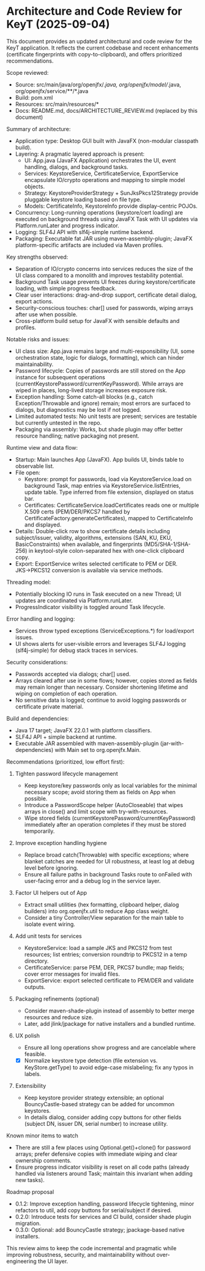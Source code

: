 # Architecture and Code Review for KeyT (2025-09-04)

This document provides an updated architectural and code review for the KeyT application. It reflects the current codebase and recent enhancements (certificate fingerprints with copy-to-clipboard), and offers prioritized recommendations.

Scope reviewed:
- Source: src/main/java/org/openjfx/*.java, org/openjfx/model/*.java, org/openjfx/service/**/*.java
- Build: pom.xml
- Resources: src/main/resources/*
- Docs: README.md, docs/ARCHITECTURE_REVIEW.md (replaced by this document)

Summary of architecture:
- Application type: Desktop GUI built with JavaFX (non-modular classpath build).
- Layering: A pragmatic layered approach is present:
  - UI: App.java (JavaFX Application) orchestrates the UI, event handling, dialogs, and background tasks.
  - Services: KeystoreService, CertificateService, ExportService encapsulate IO/crypto operations and mapping to simple model objects.
  - Strategy: KeystoreProviderStrategy + SunJksPkcs12Strategy provide pluggable keystore loading based on file type.
  - Models: CertificateInfo, KeystoreInfo provide display-centric POJOs.
- Concurrency: Long-running operations (keystore/cert loading) are executed on background threads using JavaFX Task with UI updates via Platform.runLater and progress indicator.
- Logging: SLF4J API with slf4j-simple runtime backend.
- Packaging: Executable fat JAR using maven-assembly-plugin; JavaFX platform-specific artifacts are included via Maven profiles.

Key strengths observed:
- Separation of IO/crypto concerns into services reduces the size of the UI class compared to a monolith and improves testability potential.
- Background Task usage prevents UI freezes during keystore/certificate loading, with simple progress feedback.
- Clear user interactions: drag-and-drop support, certificate detail dialog, export actions.
- Security-conscious touches: char[] used for passwords, wiping arrays after use when possible.
- Cross-platform build setup for JavaFX with sensible defaults and profiles.

Notable risks and issues:
- UI class size: App.java remains large and multi-responsibility (UI, some orchestration state, logic for dialogs, formatting), which can hinder maintainability.
- Password lifecycle: Copies of passwords are still stored on the App instance for subsequent operations (currentKeystorePassword/currentKeyPassword). While arrays are wiped in places, long-lived storage increases exposure risk.
- Exception handling: Some catch-all blocks (e.g., catch Exception/Throwable and ignore) remain; most errors are surfaced to dialogs, but diagnostics may be lost if not logged.
- Limited automated tests: No unit tests are present; services are testable but currently untested in the repo.
- Packaging via assembly: Works, but shade plugin may offer better resource handling; native packaging not present.

Runtime view and data flow:
- Startup: Main launches App (JavaFX). App builds UI, binds table to observable list.
- File open:
  - Keystore: prompt for passwords, load via KeystoreService.load on background Task, map entries via KeystoreService.listEntries, update table. Type inferred from file extension, displayed on status bar.
  - Certificates: CertificateService.loadCertificates reads one or multiple X.509 certs (PEM/DER/PKCS7 handled by CertificateFactory.generateCertificates), mapped to CertificateInfo and displayed.
- Details: Double-click row to show certificate details including subject/issuer, validity, algorithms, extensions (SAN, KU, EKU, BasicConstraints) when available, and fingerprints (MD5/SHA-1/SHA-256) in keytool-style colon-separated hex with one-click clipboard copy.
- Export: ExportService writes selected certificate to PEM or DER. JKS→PKCS12 conversion is available via service methods.

Threading model:
- Potentially blocking IO runs in Task executed on a new Thread; UI updates are coordinated via Platform.runLater.
- ProgressIndicator visibility is toggled around Task lifecycle.

Error handling and logging:
- Services throw typed exceptions (ServiceExceptions.*) for load/export issues.
- UI shows alerts for user-visible errors and leverages SLF4J logging (slf4j-simple) for debug stack traces in services.

Security considerations:
- Passwords accepted via dialogs; char[] used.
- Arrays cleared after use in some flows; however, copies stored as fields may remain longer than necessary. Consider shortening lifetime and wiping on completion of each operation.
- No sensitive data is logged; continue to avoid logging passwords or certificate private material.

Build and dependencies:
- Java 17 target; JavaFX 22.0.1 with platform classifiers.
- SLF4J API + simple backend at runtime.
- Executable JAR assembled with maven-assembly-plugin (jar-with-dependencies) with Main set to org.openjfx.Main.

Recommendations (prioritized, low effort first):
1) Tighten password lifecycle management
   - Keep keystore/key passwords only as local variables for the minimal necessary scope; avoid storing them as fields on App when possible.
   - Introduce a PasswordScope helper (AutoCloseable) that wipes arrays in close() and limit scope with try-with-resources.
   - Wipe stored fields (currentKeystorePassword/currentKeyPassword) immediately after an operation completes if they must be stored temporarily.

2) Improve exception handling hygiene
   - Replace broad catch(Throwable) with specific exceptions; where blanket catches are needed for UI robustness, at least log at debug level before ignoring.
   - Ensure all failure paths in background Tasks route to onFailed with user-facing error and a debug log in the service layer.

3) Factor UI helpers out of App
   - Extract small utilities (hex formatting, clipboard helper, dialog builders) into org.openjfx.util to reduce App class weight.
   - Consider a tiny Controller/View separation for the main table to isolate event wiring.

4) Add unit tests for services
   - KeystoreService: load a sample JKS and PKCS12 from test resources; list entries; conversion roundtrip to PKCS12 in a temp directory.
   - CertificateService: parse PEM, DER, PKCS7 bundle; map fields; cover error messages for invalid files.
   - ExportService: export selected certificate to PEM/DER and validate outputs.

5) Packaging refinements (optional)
   - Consider maven-shade-plugin instead of assembly to better merge resources and reduce size.
   - Later, add jlink/jpackage for native installers and a bundled runtime.

6) UX polish
   - Ensure all long operations show progress and are cancelable where feasible.
   - [X] Normalize keystore type detection (file extension vs. KeyStore.getType) to avoid edge-case mislabeling; fix any typos in labels.

7) Extensibility
   - Keep keystore provider strategy extensible; an optional BouncyCastle-based strategy can be added for uncommon keystores.
   - In details dialog, consider adding copy buttons for other fields (subject DN, issuer DN, serial number) to increase utility.

Known minor items to watch
- There are still a few places using Optional.get()+clone() for password arrays; prefer defensive copies with immediate wiping and clear ownership comments.
- Ensure progress indicator visibility is reset on all code paths (already handled via listeners around Task; maintain this invariant when adding new tasks).

Roadmap proposal
- 0.1.2: Improve exception handling, password lifecycle tightening, minor refactors to util, add copy buttons for serial/subject if desired.
- 0.2.0: Introduce tests for services and CI build, consider shade plugin migration.
- 0.3.0: Optional: add BouncyCastle strategy; jpackage-based native installers.

This review aims to keep the code incremental and pragmatic while improving robustness, security, and maintainability without over-engineering the UI layer.
